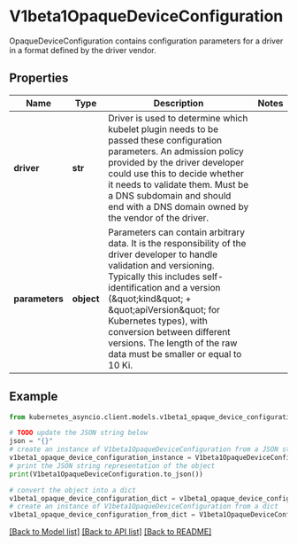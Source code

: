 # V1beta1OpaqueDeviceConfiguration

OpaqueDeviceConfiguration contains configuration parameters for a driver in a format defined by the driver vendor.

## Properties

Name | Type | Description | Notes
------------ | ------------- | ------------- | -------------
**driver** | **str** | Driver is used to determine which kubelet plugin needs to be passed these configuration parameters.  An admission policy provided by the driver developer could use this to decide whether it needs to validate them.  Must be a DNS subdomain and should end with a DNS domain owned by the vendor of the driver. | 
**parameters** | **object** | Parameters can contain arbitrary data. It is the responsibility of the driver developer to handle validation and versioning. Typically this includes self-identification and a version (\&quot;kind\&quot; + \&quot;apiVersion\&quot; for Kubernetes types), with conversion between different versions.  The length of the raw data must be smaller or equal to 10 Ki. | 

## Example

```python
from kubernetes_asyncio.client.models.v1beta1_opaque_device_configuration import V1beta1OpaqueDeviceConfiguration

# TODO update the JSON string below
json = "{}"
# create an instance of V1beta1OpaqueDeviceConfiguration from a JSON string
v1beta1_opaque_device_configuration_instance = V1beta1OpaqueDeviceConfiguration.from_json(json)
# print the JSON string representation of the object
print(V1beta1OpaqueDeviceConfiguration.to_json())

# convert the object into a dict
v1beta1_opaque_device_configuration_dict = v1beta1_opaque_device_configuration_instance.to_dict()
# create an instance of V1beta1OpaqueDeviceConfiguration from a dict
v1beta1_opaque_device_configuration_from_dict = V1beta1OpaqueDeviceConfiguration.from_dict(v1beta1_opaque_device_configuration_dict)
```
[[Back to Model list]](../README.md#documentation-for-models) [[Back to API list]](../README.md#documentation-for-api-endpoints) [[Back to README]](../README.md)


